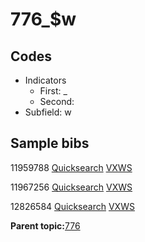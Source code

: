 # 776\_$w

## Codes

-   Indicators
    -   First: \_
    -   Second:
-   Subfield: w

## Sample bibs

11959788 [Quicksearch](https://search.library.yale.edu/catalog/11959788) [VXWS](http://prodorbis.library.yale.edu:7014/vxws/GetHoldingsService?bibId=11959788)

11967256 [Quicksearch](https://search.library.yale.edu/catalog/11967256) [VXWS](http://prodorbis.library.yale.edu:7014/vxws/GetHoldingsService?bibId=11967256)

12826584 [Quicksearch](https://search.library.yale.edu/catalog/12826584) [VXWS](http://prodorbis.library.yale.edu:7014/vxws/GetHoldingsService?bibId=12826584)

**Parent topic:**[776](../../tags/776/776.md)

